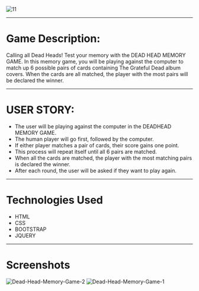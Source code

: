 

![11](https://github.com/jennherrarte/dead-head-memory-game/assets/36706323/c50fb6f0-db15-4350-9dbd-658def415f95)

***
# Game Description:

Calling all Dead Heads! Test your memory with the DEAD HEAD MEMORY GAME. In this memory game, you will be playing against the computer to match up 6 possible pairs of cards containing The Grateful Dead album covers. When the cards are all matched, the player with the most pairs will be declared the winner.
***
# USER STORY: 

* The user will be playing against the computer in the DEADHEAD MEMORY GAME. 
* The human player will go first, followed by the computer. 
* If either player matches a pair of cards, their score gains one point. 
* This process will repeat itself until all 6 pairs are matched. 
* When all the cards are matched, the player with the most matching pairs is declared the winner. 
* After each round, the user will be asked if they want to play again. 
***
# Technologies Used

* HTML
* CSS
* BOOTSTRAP 
* JQUERY 
***
# Screenshots
![Dead-Head-Memory-Game-2](https://user-images.githubusercontent.com/36706323/119278222-bc374180-bbd8-11eb-8ec8-798d5ddaa65a.png)
![Dead-Head-Memory-Game-1](https://user-images.githubusercontent.com/36706323/119278224-be999b80-bbd8-11eb-9df1-f31e74da06f0.png)


